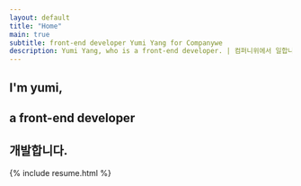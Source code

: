 ```yaml
---
layout: default
title: "Home"
main: true
subtitle: front-end developer Yumi Yang for Companywe
description: Yumi Yang, who is a front-end developer. | 컴퍼니위에서 일합니다.
---
```


<div class="intro-animation">
    <section class="explanation">
        <h1 class="intro">
        I'm yumi,
        </h1>
        <h1 class="intro">a front-end developer</h1>
        <h2 class="intro">개발합니다.</h2>
    </section>
</div>
{% include resume.html %}
